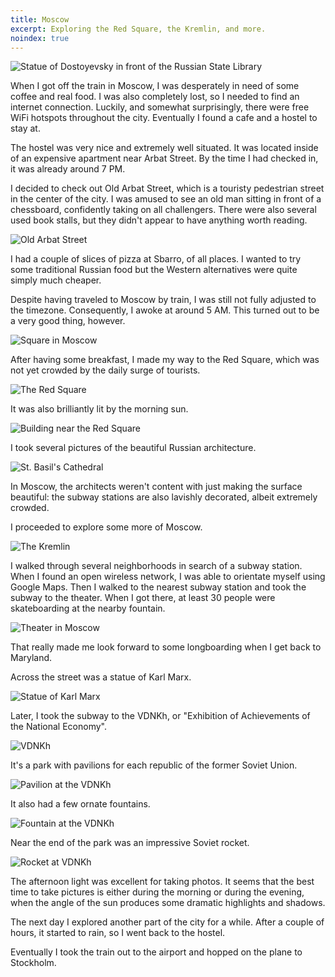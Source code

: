 ```yaml
---
title: Moscow
excerpt: Exploring the Red Square, the Kremlin, and more.
noindex: true
---
```


![Statue of Dostoyevsky in front of the Russian State Library](https://lh6.googleusercontent.com/-oBPwVyHRabo/TgOPqsUQaZI/AAAAAAAAYmw/QxSp3u1fG8I/s1000/IMG_2913.JPG)

When I got off the train in Moscow, I was desperately in need of some
coffee and real food. I was also completely lost, so I needed to find an
internet connection. Luckily, and somewhat surprisingly, there were free
WiFi hotspots throughout the city. Eventually I found a cafe and
a hostel to stay at.

The hostel was very nice and extremely well situated. It was located
inside of an expensive apartment near Arbat Street. By the time I
had checked in, it was already around 7 PM.

I decided to check out Old Arbat Street, which is a touristy pedestrian
street in the center of the city. I was amused to see an old man sitting
in front of a chessboard, confidently taking on all challengers. There
were also several used book stalls, but they didn't appear to have
anything worth reading. 

![Old Arbat Street](https://lh3.googleusercontent.com/-qRrzcAFoSm8/TgOPgx4cVjI/AAAAAAAAYmM/Md6yTUZU19Q/s1000/IMG_2910.JPG)

I had a couple of slices of pizza at Sbarro, of
all places. I wanted to try some traditional Russian food but the
Western alternatives were quite simply much cheaper.

Despite having traveled to Moscow by train, I was still not fully
adjusted to the timezone. Consequently, I awoke at around 5 AM. This
turned out to be a very good thing, however. 

![Square in Moscow](https://lh4.googleusercontent.com/-8rhZZQvCvXk/TgOPuy3t--I/AAAAAAAAYm4/m69ZNSLTPC8/s1000/IMG_2914.JPG)

After having some
breakfast, I made my way to the Red Square, which was not yet crowded by
the daily surge of tourists. 

![The Red Square](https://lh4.googleusercontent.com/-woZillo57AQ/TgOQVjoCfeI/AAAAAAAAYo8/EzPSS6Rlxos/s1000/IMG_2925.JPG)

It was also brilliantly lit by the morning
sun. 

![Building near the Red Square](https://lh6.googleusercontent.com/-rGfOirjg1Ws/TgOQPUS9KxI/AAAAAAAAYok/cbMh16VB_Tk/s1000/IMG_2923.JPG)

I took several pictures of the beautiful Russian architecture.

![St. Basil's Cathedral](https://lh3.googleusercontent.com/-UK3WA5dl9v0/TgOQ1NwjS3I/AAAAAAAAYqs/rR1IwC7rn4c/s1000/IMG_2935.JPG)

In Moscow, the architects weren't content with just making the surface
beautiful: the
subway stations are also lavishly decorated, albeit extremely crowded.

I proceeded to explore some more of Moscow. 

![The Kremlin](https://lh5.googleusercontent.com/-6SG42snEz_o/TgOR5YCM1_I/AAAAAAAAYu4/AWTmyYeGAgs/s1000/IMG_2958.JPG)

I walked through several
neighborhoods in search of a subway station.
When I
found an open wireless network, I was able to orientate myself using Google Maps.
Then I walked to the nearest subway station and took the subway to the
theater. When I got there, at least 30 people were skateboarding at the
nearby fountain. 

![Theater in Moscow](https://lh4.googleusercontent.com/-lbRFwhsgLlo/TgOSHT5nAdI/AAAAAAAAYvk/IY_Ak4HLJOo/s1000/IMG_2962.JPG)

That really made me look forward to some longboarding
when I get back to Maryland. 

Across the street was a statue of Karl
Marx.

![Statue of Karl Marx](https://lh4.googleusercontent.com/-tZwTHfeyXaQ/TgOSYC2w00I/AAAAAAAAYwk/rMxab-bEbRs/s1000/IMG_2967.JPG)

Later, I took the subway to the VDNKh, or "Exhibition of Achievements of
the National Economy".

![VDNKh](https://lh3.googleusercontent.com/-0zRKqAIiA_s/TgOTOqfNN3I/AAAAAAAAYzs/uRxCzAbnTMk/s1000/IMG_2984.JPG)

It's a park with pavilions for each
republic of the former Soviet Union. 

![Pavilion at the VDNKh](https://lh4.googleusercontent.com/-68W-13o5_m4/TgOTw6bhIjI/AAAAAAAAY14/HffWgI5K1mA/s1000/IMG_2996.JPG)

It also had a few ornate
fountains. 

![Fountain at the VDNKh](https://lh5.googleusercontent.com/-EkvcZt4D56o/TgOTn3imBaI/AAAAAAAAY1U/klQhDWMJRT4/s1000/IMG_2993.JPG)

Near the end of the park was an impressive Soviet rocket. 

![Rocket at VDNKh](https://lh6.googleusercontent.com/-Thgk0m73pgI/TgOUOVpd-aI/AAAAAAAAY4I/AzFx3LUj6os/s817/IMG_3007.JPG)

The afternoon light was excellent for taking photos. It seems that the
best time to take pictures is either during the morning or during the
evening, when the angle of the sun produces some dramatic
highlights and shadows.

The next day I explored another part of the city for a while. After a
couple of hours, it started
to rain, so I went back to the hostel. 

Eventually I took the train out to the airport and hopped on the plane
to Stockholm.
